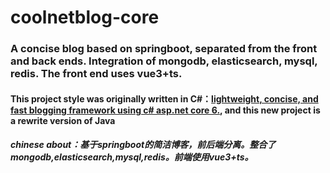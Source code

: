 # coolnetblog-core
### A concise blog based on springboot, separated from the front and back ends. Integration of mongodb, elasticsearch, mysql, redis. The front end uses vue3+ts.
#### This project style was originally written in C#：[lightweight, concise, and fast blogging framework using c# asp.net core 6.](https://github.com/BlueSkyCaps/CoolNetBlog), and this new project is a rewrite version of Java

##### chinese about：基于springboot的简洁博客，前后端分离。整合了mongodb,elasticsearch,mysql,redis。前端使用vue3+ts。


